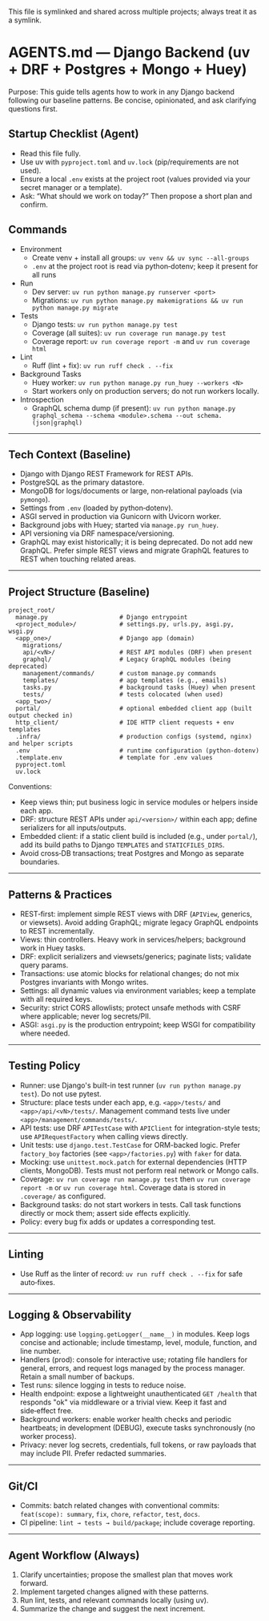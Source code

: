This file is symlinked and shared across multiple projects; always treat it as a symlink.

# AGENTS.md — Django Backend (uv + DRF + Postgres + Mongo + Huey)

Purpose: This guide tells agents how to work in any Django backend following our baseline patterns. Be concise, opinionated, and ask clarifying questions first.

## Startup Checklist (Agent)
- Read this file fully.
- Use uv with `pyproject.toml` and `uv.lock` (pip/requirements are not used).
- Ensure a local `.env` exists at the project root (values provided via your secret manager or a template).
- Ask: “What should we work on today?” Then propose a short plan and confirm.

## Commands

- Environment
  - Create venv + install all groups: `uv venv && uv sync --all-groups`
  - `.env` at the project root is read via python‑dotenv; keep it present for all runs
- Run
  - Dev server: `uv run python manage.py runserver <port>`
  - Migrations: `uv run python manage.py makemigrations && uv run python manage.py migrate`
- Tests
  - Django tests: `uv run python manage.py test`
  - Coverage (all suites): `uv run coverage run manage.py test`
  - Coverage report: `uv run coverage report -m` and `uv run coverage html`
- Lint
  - Ruff (lint + fix): `uv run ruff check . --fix`
- Background Tasks
  - Huey worker: `uv run python manage.py run_huey --workers <N>`
  - Start workers only on production servers; do not run workers locally.
- Introspection
  - GraphQL schema dump (if present): `uv run python manage.py graphql_schema --schema <module>.schema --out schema.(json|graphql)`

---

## Tech Context (Baseline)
- Django with Django REST Framework for REST APIs.
- PostgreSQL as the primary datastore.
- MongoDB for logs/documents or large, non‑relational payloads (via `pymongo`).
- Settings from `.env` (loaded by python‑dotenv).
- ASGI served in production via Gunicorn with Uvicorn worker.
- Background jobs with Huey; started via `manage.py run_huey`.
- API versioning via DRF namespace/versioning.
 - GraphQL may exist historically; it is being deprecated. Do not add new GraphQL. Prefer simple REST views and migrate GraphQL features to REST when touching related areas.

---

## Project Structure (Baseline)
```
project_root/
  manage.py                    # Django entrypoint
  <project_module>/            # settings.py, urls.py, asgi.py, wsgi.py
  <app_one>/                   # Django app (domain)
    migrations/
    api/<vN>/                  # REST API modules (DRF) when present
    graphql/                   # Legacy GraphQL modules (being deprecated)
    management/commands/       # custom manage.py commands
    templates/                 # app templates (e.g., emails)
    tasks.py                   # background tasks (Huey) when present
    tests/                     # tests colocated (when used)
  <app_two>/
  portal/                      # optional embedded client app (built output checked in)
  http_client/                 # IDE HTTP client requests + env templates
  .infra/                      # production configs (systemd, nginx) and helper scripts
  .env                         # runtime configuration (python-dotenv)
  .template.env                # template for .env values
  pyproject.toml
  uv.lock
```
Conventions:
- Keep views thin; put business logic in service modules or helpers inside each app.
- DRF: structure REST APIs under `api/<version>/` within each app; define serializers for all inputs/outputs.
- Embedded client: if a static client build is included (e.g., under `portal/`), add its build paths to Django `TEMPLATES` and `STATICFILES_DIRS`.
- Avoid cross‑DB transactions; treat Postgres and Mongo as separate boundaries.

---

## Patterns & Practices
- REST‑first: implement simple REST views with DRF (`APIView`, generics, or viewsets). Avoid adding GraphQL; migrate legacy GraphQL endpoints to REST incrementally.
- Views: thin controllers. Heavy work in services/helpers; background work in Huey tasks.
- DRF: explicit serializers and viewsets/generics; paginate lists; validate query params.
- Transactions: use atomic blocks for relational changes; do not mix Postgres invariants with Mongo writes.
- Settings: all dynamic values via environment variables; keep a template with all required keys.
- Security: strict CORS allowlists; protect unsafe methods with CSRF where applicable; never log secrets/PII.
- ASGI: `asgi.py` is the production entrypoint; keep WSGI for compatibility where needed.

---


## Testing Policy
- Runner: use Django's built-in test runner (`uv run python manage.py test`). Do not use pytest.
- Structure: place tests under each app, e.g. `<app>/tests/` and `<app>/api/<vN>/tests/`. Management command tests live under `<app>/management/commands/tests/`.
- API tests: use DRF `APITestCase` with `APIClient` for integration-style tests; use `APIRequestFactory` when calling views directly.
- Unit tests: use `django.test.TestCase` for ORM-backed logic. Prefer `factory_boy` factories (see `<app>/factories.py`) with `faker` for data.
- Mocking: use `unittest.mock.patch` for external dependencies (HTTP clients, MongoDB). Tests must not perform real network or Mongo calls.
- Coverage: `uv run coverage run manage.py test` then `uv run coverage report -m` or `uv run coverage html`. Coverage data is stored in `.coverage/` as configured.
- Background tasks: do not start workers in tests. Call task functions directly or mock them; assert side effects explicitly.
- Policy: every bug fix adds or updates a corresponding test.

---

## Linting
- Use Ruff as the linter of record: `uv run ruff check . --fix` for safe auto‑fixes.

---

## Logging & Observability
- App logging: use `logging.getLogger(__name__)` in modules. Keep logs concise and actionable; include timestamp, level, module, function, and line number.
- Handlers (prod): console for interactive use; rotating file handlers for general, errors, and request logs managed by the process manager. Retain a small number of backups.
- Test runs: silence logging in tests to reduce noise.
- Health endpoint: expose a lightweight unauthenticated `GET /health` that responds "ok" via middleware or a trivial view. Keep it fast and side‑effect free.
- Background workers: enable worker health checks and periodic heartbeats; in development (DEBUG), execute tasks synchronously (no worker process).
- Privacy: never log secrets, credentials, full tokens, or raw payloads that may include PII. Prefer redacted summaries.

---



## Git/CI
- Commits: batch related changes with conventional commits: `feat(scope): summary`, `fix`, `chore`, `refactor`, `test`, `docs`.
- CI pipeline: `lint → tests → build/package`; include coverage reporting.

---

## Agent Workflow (Always)
1. Clarify uncertainties; propose the smallest plan that moves work forward.
2. Implement targeted changes aligned with these patterns.
3. Run lint, tests, and relevant commands locally (using uv).
4. Summarize the change and suggest the next increment.
